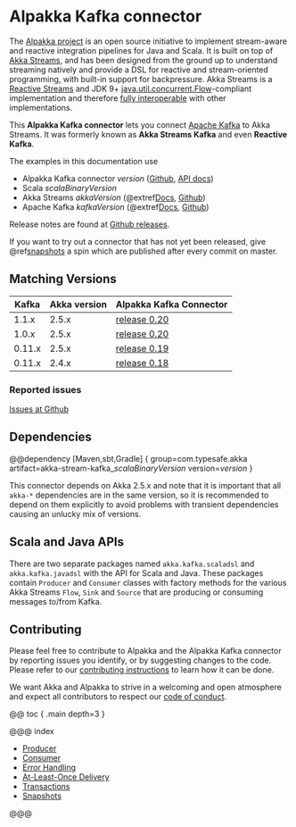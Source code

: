 # Alpakka Kafka connector

The [Alpakka project](https://developer.lightbend.com/docs/alpakka/current/) is an open source initiative to implement stream-aware and reactive integration pipelines for Java and Scala. It is built on top of [Akka Streams](https://doc.akka.io/docs/akka/current/stream/index.html), and has been designed from the ground up to understand streaming natively and provide a DSL for reactive and stream-oriented programming, with built-in support for backpressure. Akka Streams is a [Reactive Streams](https://www.reactive-streams.org/) and JDK 9+ [java.util.concurrent.Flow](https://docs.oracle.com/javase/10/docs/api/java/util/concurrent/Flow.html)-compliant implementation and therefore [fully interoperable](https://doc.akka.io/docs/akka/current/general/stream/stream-design.html#interoperation-with-other-reactive-streams-implementations) with other implementations.

This **Alpakka Kafka connector** lets you connect [Apache Kafka](https://kafka.apache.org/) to Akka Streams. It was formerly known as **Akka Streams Kafka** and even **Reactive Kafka**.

The examples in this documentation use

* Alpakka Kafka connector $version$ ([Github](https://github.com/akka/reactive-kafka), [API docs](https://doc.akka.io/api/akka-stream-kafka/current/#package))
* Scala $scalaBinaryVersion$
* Akka Streams $akkaVersion$ (@extref[Docs](akka-docs:stream/index.html), [Github](https://github.com/akka/akka))
* Apache Kafka $kafkaVersion$ (@extref[Docs](kafka-docs:index.html), [Github](https://github.com/apache/kafka))

Release notes are found at [Github releases](https://github.com/akka/reactive-kafka/releases).

If you want to try out a connector that has not yet been released, give @ref[snapshots](snapshots.md) a spin which are published after every commit on master.


Matching Versions
-----------------

|Kafka  | Akka version | Alpakka Kafka Connector
|-------|--------------|-------------------------
|1.1.x  | 2.5.x        | [release 0.20](https://github.com/akka/reactive-kafka/releases)
|1.0.x  | 2.5.x        | [release 0.20](https://github.com/akka/reactive-kafka/releases)
|0.11.x | 2.5.x        | [release 0.19](https://github.com/akka/reactive-kafka/milestone/19?closed=1)
|0.11.x | 2.4.x        | [release 0.18](https://github.com/akka/reactive-kafka/milestone/18?closed=1)


### Reported issues

[Issues at Github](https://github.com/akka/reactive-kafka/issues)

## Dependencies

@@dependency [Maven,sbt,Gradle] {
  group=com.typesafe.akka
  artifact=akka-stream-kafka_$scalaBinaryVersion$
  version=$version$
}

This connector depends on Akka 2.5.x and note that it is important that all `akka-*` dependencies are in the same version, so it is recommended to depend on them explicitly to avoid problems with transient dependencies causing an unlucky mix of versions.


## Scala and Java APIs

There are two separate packages named `akka.kafka.scaladsl` and `akka.kafka.javadsl`
with the API for Scala and Java. These packages contain `Producer` and `Consumer`
classes with factory methods for the various Akka Streams `Flow`, `Sink` and `Source`
that are producing or consuming messages to/from Kafka.


## Contributing

Please feel free to contribute to Alpakka and the Alpakka Kafka connector by reporting issues you identify, or by suggesting changes to the code. Please refer to our [contributing instructions](https://github.com/akka/reactive-kafka/blob/master/CONTRIBUTING.md) to learn how it can be done.

We want Akka and Alpakka to strive in a welcoming and open atmosphere and expect all contributors to respect our [code of conduct](https://github.com/akka/reactive-kafka/blob/master/CODE_OF_CONDUCT.md).

@@ toc { .main depth=3 }

@@@ index

* [Producer](producer.md)
* [Consumer](consumer.md)
* [Error Handling](errorhandling.md)
* [At-Least-Once Delivery](atleastonce.md)
* [Transactions](transactions.md)
* [Snapshots](snapshots.md)

@@@
